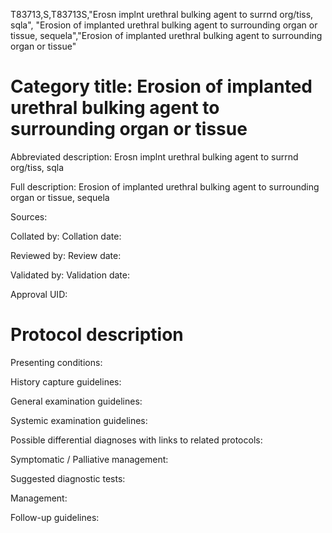T83713,S,T83713S,"Erosn implnt urethral bulking agent to surrnd org/tiss, sqla", "Erosion of implanted urethral bulking agent to surrounding organ or tissue, sequela","Erosion of implanted urethral bulking agent to surrounding organ or tissue"
# Category title: Erosion of implanted urethral bulking agent to surrounding organ or tissue

Abbreviated description: Erosn implnt urethral bulking agent to surrnd org/tiss, sqla

Full description: Erosion of implanted urethral bulking agent to surrounding organ or tissue, sequela

Sources:

Collated by:
Collation date:

Reviewed by:
Review date:

Validated by:
Validation date:

Approval UID:

# Protocol description

Presenting conditions:

History capture guidelines:

General examination guidelines:

Systemic examination guidelines:

Possible differential diagnoses with links to related protocols:

Symptomatic / Palliative management:

Suggested diagnostic tests:

Management:

Follow-up guidelines:
